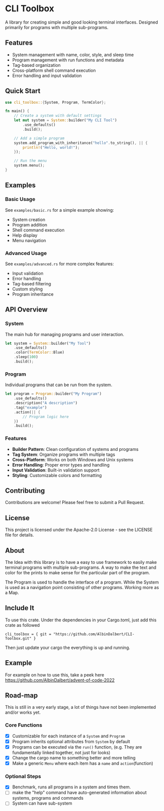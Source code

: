 # CLI Toolbox

A library for creating simple and good looking terminal interfaces. Designed primarily for programs with multiple sub-programs.

## Features

- System management with name, color, style, and sleep time
- Program management with run functions and metadata
- Tag-based organization
- Cross-platform shell command execution
- Error handling and input validation

## Quick Start

```rust
use cli_toolbox::{System, Program, TermColor};

fn main() {
    // Create a system with default settings
    let mut system = System::builder("My CLI Tool")
        .use_defaults()
        .build();

    // Add a simple program
    system.add_program_with_inheritance("hello".to_string(), || {
        println!("Hello, world!");
    });

    // Run the menu
    system.menu();
}
```

## Examples

### Basic Usage

See `examples/basic.rs` for a simple example showing:
- System creation
- Program addition
- Shell command execution
- Help display
- Menu navigation

### Advanced Usage

See `examples/advanced.rs` for more complex features:
- Input validation
- Error handling
- Tag-based filtering
- Custom styling
- Program inheritance

## API Overview

### System

The main hub for managing programs and user interaction.

```rust
let system = System::builder("My Tool")
    .use_defaults()
    .color(TermColor::Blue)
    .sleep(100)
    .build();
```

### Program

Individual programs that can be run from the system.

```rust
let program = Program::builder("My Program")
    .use_defaults()
    .description("A description")
    .tag("example")
    .action(|| {
        // Program logic here
    })
    .build();
```

### Features

- **Builder Pattern**: Clean configuration of systems and programs
- **Tag System**: Organize programs with multiple tags
- **Cross-Platform**: Works on both Windows and Unix systems
- **Error Handling**: Proper error types and handling
- **Input Validation**: Built-in validation support
- **Styling**: Customizable colors and formatting

## Contributing

Contributions are welcome! Please feel free to submit a Pull Request.

## License

This project is licensed under the Apache-2.0 License - see the LICENSE file for details.

## About
The Idea with this library is to have a easy to use framework to easily make terminal programs with multiple sub-programs. 
A way to make the text and color for the prints to make sense for the particular part of the program.

The Program is used to handle the interface of a program. While the System is used as a navigation point consisting of other programs.
Working more as a Map.
## Include It
To use this crate. Under the dependencies in your Cargo.toml, just add this crate as followed

```cli_toolbox = { git = "https://github.com/AlbinDalbert/CLI-Toolbox.git" }```

Then just update your cargo the everything is up and running.

## Example
For example on how to use this, take a peek here https://github.com/AlbinDalbert/advent-of-code-2022

## Road-map
This is still in a very early stage, a lot of things have not been implemented and/or works yet.

### Core Functions
- [x]    Customizable for each instance of a `System` and `Program`
- [x]    Program inherits optional attributes from `System` by default
- [x]    Programs can be executed via the `run()` function, (e.g. They are fundamentally linked together, not just for looks)
- [x]    Change the cargo name to something better and more telling
- [x]    Make a generic `Menu` where each item has a `name` and `action`(function)

### Optional Steps
- [x]   Benchmark, runs all programs in a system and times them.
- [ ]   make the "help" command have auto-generated information about systems, programs and commands
- [ ]   System can have sub-system
